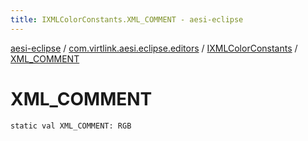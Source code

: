 ```yaml
---
title: IXMLColorConstants.XML_COMMENT - aesi-eclipse
---
```


[aesi-eclipse](../../index.html) / [com.virtlink.aesi.eclipse.editors](../index.html) / [IXMLColorConstants](index.html) / [XML_COMMENT](.)

# XML_COMMENT

`static val XML_COMMENT: RGB`